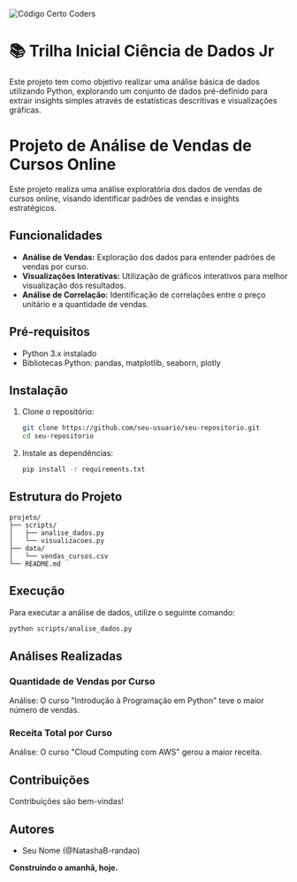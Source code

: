 ![Código Certo Coders](https://utfs.io/f/3b2340e8-5523-4aca-a549-0688fd07450e-j4edu.jfif)

# 📚 Trilha Inicial Ciência de Dados Jr
Este projeto tem como objetivo realizar uma análise básica de dados utilizando Python, explorando um conjunto de dados pré-definido para extrair insights simples através de estatísticas descritivas e visualizações gráficas.


# Projeto de Análise de Vendas de Cursos Online

Este projeto realiza uma análise exploratória dos dados de vendas de cursos online, visando identificar padrões de vendas e insights estratégicos.

## Funcionalidades

- **Análise de Vendas:** Exploração dos dados para entender padrões de vendas por curso.
- **Visualizações Interativas:** Utilização de gráficos interativos para melhor visualização dos resultados.
- **Análise de Correlação:** Identificação de correlações entre o preço unitário e a quantidade de vendas.

## Pré-requisitos

- Python 3.x instalado
- Bibliotecas Python: pandas, matplotlib, seaborn, plotly

## Instalação

1. Clone o repositório:
   ```bash
   git clone https://github.com/seu-usuario/seu-repositorio.git
   cd seu-repositorio
   ```

2. Instale as dependências:
   ```bash
   pip install -r requirements.txt
   ```

## Estrutura do Projeto

```
projeto/
├── scripts/
│   ├── analise_dados.py
│   └── visualizacoes.py
├── data/
│   └── vendas_cursos.csv
└── README.md
```

## Execução

Para executar a análise de dados, utilize o seguinte comando:
```bash
python scripts/analise_dados.py
```

## Análises Realizadas

### Quantidade de Vendas por Curso

Análise: O curso "Introdução à Programação em Python" teve o maior número de vendas.

### Receita Total por Curso


Análise: O curso "Cloud Computing com AWS" gerou a maior receita.

## Contribuições

Contribuições são bem-vindas! 

## Autores

- Seu Nome (@NatashaB-randao)


**Construindo o amanhã, hoje.**
